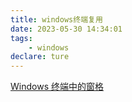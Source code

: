 ```yaml
---
title: windows终端复用
date: 2023-05-30 14:34:01
tags:
    - windows
declare: ture
---
```

[Windows 终端中的窗格](https://learn.microsoft.com/zh-cn/windows/terminal/panes)